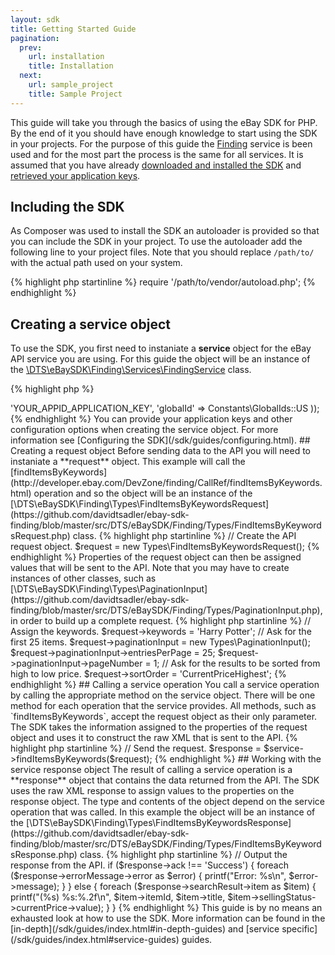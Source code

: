 ```yaml
---
layout: sdk
title: Getting Started Guide
pagination:
  prev:
    url: installation
    title: Installation
  next:
    url: sample_project
    title: Sample Project
---
```

This guide will take you through the basics of using the eBay SDK for PHP. By the end of it you should have enough knowledge to start using the SDK in your projects. For the purpose of this guide the [Finding](http://developer.ebay.com/Devzone/finding/Concepts/FindingAPIGuide.html) service is been used and for the most part the process is the same for all services. It is assumed that you have already [downloaded and installed the SDK](/sdk/guides/installation.html) and [retrieved your application keys](/sdk/guides/application_keys.html).

## Including the SDK

As Composer was used to install the SDK an autoloader is provided so that you can include the SDK in your project. To use the autoloader add the following line to your project files. Note that you should replace `/path/to/` with the actual path used on your system.

{% highlight php startinline %}
require '/path/to/vendor/autoload.php';
{% endhighlight %}

## <a id="service-object"> </a>Creating a service object

To use the SDK, you first need to instaniate a **service** object for the eBay API service you are using. For this guide the object will be an instance of the [\DTS\eBaySDK\Finding\Services\FindingService](https://github.com/davidtsadler/ebay-sdk-finding/blob/master/src/DTS/eBaySDK/Finding/Services/FindingService.php) class.

{% highlight php %}
<?php

// Use the Composer autoloader to include the SDK.
require 'vendor/autoload.php';

use \DTS\eBaySDK\HttpClient;
use \DTS\eBaySDK\Constants;
use \DTS\eBaySDK\Finding\Services;
use \DTS\eBaySDK\Finding\Types;

// Instantiate a service.
$service = new Services\FindingService(new HttpClient\HttpClient(), array(
    'appId' => 'YOUR_APPID_APPLICATION_KEY',
    'globalId' => Constants\GlobalIds::US
));
{% endhighlight %}

You can provide your application keys and other configuration options when creating the service object. For more information see [Configuring the SDK](/sdk/guides/configuring.html).

## <a id="request-object"> </a>Creating a request object

Before sending data to the API you will need to instaniate a **request** object. This example will call the [findItemsByKeywords](http://developer.ebay.com/DevZone/finding/CallRef/findItemsByKeywords.html) operation and so the object will be an instance of the [\DTS\eBaySDK\Finding\Types\FindItemsByKeywordsRequest](https://github.com/davidtsadler/ebay-sdk-finding/blob/master/src/DTS/eBaySDK/Finding/Types/FindItemsByKeywordsRequest.php) class.

{% highlight php startinline %}
// Create the API request object.
$request = new Types\FindItemsByKeywordsRequest();
{% endhighlight %}

Properties of the request object can then be assigned values that will be sent to the API. Note that you may have to create instances of other classes, such as [\DTS\eBaySDK\Finding\Types\PaginationInput](https://github.com/davidtsadler/ebay-sdk-finding/blob/master/src/DTS/eBaySDK/Finding/Types/PaginationInput.php), in order to build up a complete request.

{% highlight php startinline %}
// Assign the keywords.
$request->keywords = 'Harry Potter';

// Ask for the first 25 items.
$request->paginationInput = new Types\PaginationInput();
$request->paginationInput->entriesPerPage = 25;
$request->paginationInput->pageNumber = 1;

// Ask for the results to be sorted from high to low price.
$request->sortOrder = 'CurrentPriceHighest';
{% endhighlight %}

## <a id="service-operation"></a>Calling a service operation

You call a service operation by calling the appropriate method on the service object. There will be one method for each  operation that the service provides. All methods, such as `findItemsByKeywords`, accept the request object as their only parameter. The SDK takes the information assigned to the properties of the request object and uses it to construct the raw XML that is sent to the API.

{% highlight php startinline %}
// Send the request.
$response = $service->findItemsByKeywords($request);
{% endhighlight %}

## <a id="response-object"> </a>Working with the service response object

The result of calling a service operation is a **response** object that contains the data returned from the API. The SDK uses the raw XML response to assign values to the properties on the response object. The type and contents of the object depend on the service operation that was called. In this example the object will be an instance of the [\DTS\eBaySDK\Finding\Types\FindItemsByKeywordsResponse](https://github.com/davidtsadler/ebay-sdk-finding/blob/master/src/DTS/eBaySDK/Finding/Types/FindItemsByKeywordsResponse.php) class.

{% highlight php startinline %}
// Output the response from the API.
if ($response->ack !== 'Success') {
    foreach ($response->errorMessage->error as $error) {
        printf("Error: %s\n", $error->message);
    }
} else {
    foreach ($response->searchResult->item as $item) {
        printf("(%s) %s:%.2f\n", $item->itemId, $item->title, $item->sellingStatus->currentPrice->value);
    }
}
{% endhighlight %}

This guide is by no means an exhausted look at how to use the SDK. More information can be found in the [in-depth](/sdk/guides/index.html#in-depth-guides) and [service specific](/sdk/guides/index.html#service-guides) guides. 
